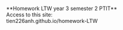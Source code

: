 <br/>
**Homework LTW year 3 semester 2 PTIT**
<br/>
Access to this site:
<br/>
<a target="_blank">tien226anh.github.io/homework-LTW</a>
